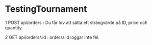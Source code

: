 # TestingTournament
1 POST api/orders : Du får lov att sätta ett strängvärde på ID, price och quantity.

2 GET api/orders/:id : orders/:id loggar inte fel.
